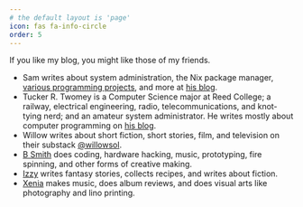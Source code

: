 ```yaml
---
# the default layout is 'page'
icon: fas fa-info-circle
order: 5
---
```


If you like my blog, you might like those of my friends. 

- Sam writes about system administration, the Nix package manager, [various programming projects](https://samasaur1.github.io/projects/), and more at [his blog](https://samasaur1.github.io/blog).
- Tucker R. Twomey is a Computer Science major at Reed College; a railway, electrical engineering, radio, telecommunications, and knot-tying nerd; and an amateur system administrator. He writes mostly about computer programming on [his blog](https://tucker.the-twomeys.com/blog/).
- Willow writes about short fiction, short stories, film, and television on their substack [@willowsol](https://substack.com/@willowsol).
- [B Smith](https://www.enby.land/) does coding, hardware hacking, music, prototyping, fire spinning, and other forms of creative making.
- [Izzy](https://the-story-pile.neocities.org/) writes fantasy stories, collects recipes, and writes about fiction. 
- [Xenia](https://critter.dog/about/) makes music, does album reviews, and does visual arts like photography and lino printing.
